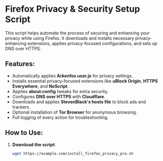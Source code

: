 # Firefox Privacy & Security Setup Script

This script helps automate the process of securing and enhancing your privacy while using Firefox. It downloads and installs necessary privacy-enhancing extensions, applies privacy-focused configurations, and sets up DNS over HTTPS.

## Features:

- Automatically applies **Arkenfox user.js** for privacy settings.
- Installs essential privacy-focused extensions like **uBlock Origin**, **HTTPS Everywhere**, and **NoScript**.
- Applies **about:config** tweaks for extra security.
- Configures **DNS over HTTPS** with **Cloudflare**.
- Downloads and applies **StevenBlack's hosts file** to block ads and trackers.
- Optional installation of **Tor Browser** for anonymous browsing.
- Full logging of every action for troubleshooting.

## How to Use:

1. **Download the script**:
   ```bash
   wget https://example.com/install_firefox_privacy_pro.sh
